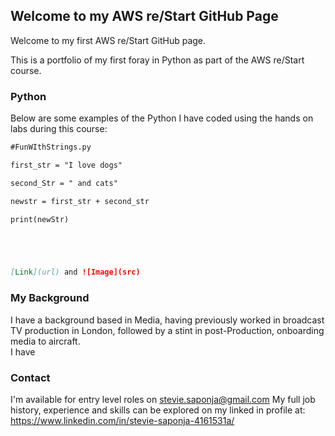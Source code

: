 ## Welcome to my AWS re/Start GitHub Page

Welcome to my first AWS re/Start GitHub page.

This is a portfolio of my first foray in Python as part of the AWS re/Start course.

### Python

Below are some examples of the Python I have coded using the hands on labs during this course:

```markdown
#FunWIthStrings.py

first_str = "I love dogs"

second_Str = " and cats"

newstr = first_str + second_str

print(newStr) 





[Link](url) and ![Image](src)
```



### My Background

I have a background based in Media, having previously worked in broadcast TV production in London, followed by a stint in post-Production, onboarding media to aircraft.  
I have 

### Contact

I'm available for entry level roles on stevie.saponja@gmail.com
My full job history, experience and skills can be explored on my linked in profile at: https://www.linkedin.com/in/stevie-saponja-4161531a/
